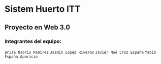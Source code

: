 # Sistem Huerto ITT
## Proyecto en Web 3.0
### Integrantes del equipo:
`Brisa Osorio Ramírez`
`Jazmín López Riveros`
`Javier Noé Cruz España`
`Yabin España Aparicio`
